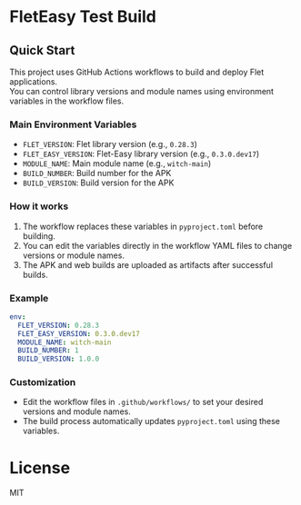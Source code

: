 # FletEasy Test Build

## Quick Start

This project uses GitHub Actions workflows to build and deploy Flet applications.  
You can control library versions and module names using environment variables in the workflow files.

### Main Environment Variables

- `FLET_VERSION`: Flet library version (e.g., `0.28.3`)
- `FLET_EASY_VERSION`: Flet-Easy library version (e.g., `0.3.0.dev17`)
- `MODULE_NAME`: Main module name (e.g., `witch-main`)
- `BUILD_NUMBER`: Build number for the APK
- `BUILD_VERSION`: Build version for the APK

### How it works

1. The workflow replaces these variables in `pyproject.toml` before building.
2. You can edit the variables directly in the workflow YAML files to change versions or module names.
3. The APK and web builds are uploaded as artifacts after successful builds.

### Example

```yaml
env:
  FLET_VERSION: 0.28.3
  FLET_EASY_VERSION: 0.3.0.dev17
  MODULE_NAME: witch-main
  BUILD_NUMBER: 1
  BUILD_VERSION: 1.0.0
```

### Customization

- Edit the workflow files in `.github/workflows/` to set your desired versions and module names.
- The build process automatically updates `pyproject.toml` using these variables.

# License

MIT
